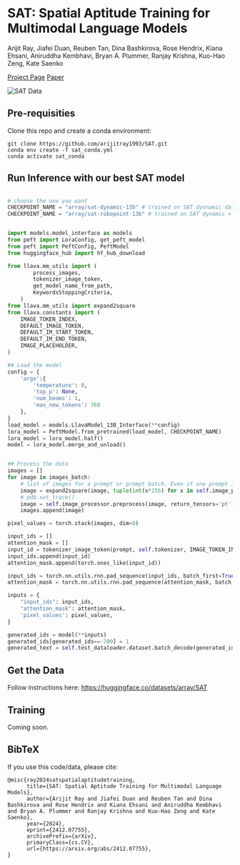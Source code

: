 # SAT: Spatial Aptitude Training for Multimodal Language Models
Arijit Ray, Jiafei Duan, Reuben Tan, Dina Bashkirova, Rose Hendrix, Kiana Ehsani, Aniruddha Kembhavi, Bryan A. Plummer, Ranjay Krishna, Kuo-Hao Zeng, Kate Saenko

[Project Page](https://arijitray1993.github.io/SAT/)
[Paper](https://arxiv.org/abs/2412.07755)

![SAT Data](https://arijitray1993.github.io/SAT/SAT_webpage/static/images/sat_teaser.png)


## Pre-requisities

Clone this repo and create a conda environment:

```
git clone https://github.com/arijitray1993/SAT.git
conda env create -f sat_conda.yml
conda activate sat_conda
```

## Run Inference with our best SAT model

```python

# choose the one you want
CHECKPOINT_NAME = "array/sat-dynamic-13b" # trained on SAT dynnamic data (numbers used in ArXiV paper)
CHECKPOINT_NAME = "array/sat-robopoint-13b" # trained on SAT dynamic + robopoint data (stronger and can also point in 2D)


import models.model_interface as models
from peft import LoraConfig, get_peft_model
from peft import PeftConfig, PeftModel
from huggingface_hub import hf_hub_download

from llava.mm_utils import (
        process_images,
        tokenizer_image_token,
        get_model_name_from_path,
        KeywordsStoppingCriteria,
    )
from llava.mm_utils import expand2square
from llava.constants import (
    IMAGE_TOKEN_INDEX,
    DEFAULT_IMAGE_TOKEN,
    DEFAULT_IM_START_TOKEN,
    DEFAULT_IM_END_TOKEN,
    IMAGE_PLACEHOLDER,
)

## Load the model
config = {
    'args':{
        'temperature': 0,
        'top_p': None,
        'num_beams': 1,
        'max_new_tokens': 768
    },
}
load_model = models.LlavaModel_13B_Interface(**config)
lora_model = PeftModel.from_pretrained(load_model, CHECKPOINT_NAME)
lora_model = lora_model.half()
model = lora_model.merge_and_unload()


## Process the data
images = []
for image in images_batch: 
    # list of images for a prompt or prompt batch. Even if one prompt in a batch requires 2 images, this list should be flattened.
    image = expand2square(image, tuple(int(x*255) for x in self.image_processor.image_mean))
    # pdb.set_trace()
    image = self.image_processor.preprocess(image, return_tensors='pt')['pixel_values'][0]
    images.append(image)

pixel_values = torch.stack(images, dim=0)

input_ids = []
attention_mask = []
input_id = tokenizer_image_token(prompt, self.tokenizer, IMAGE_TOKEN_INDEX, return_tensors="pt")
input_ids.append(input_id)
attention_mask.append(torch.ones_like(input_id))

input_ids = torch.nn.utils.rnn.pad_sequence(input_ids, batch_first=True, padding_value=0)
attention_mask = torch.nn.utils.rnn.pad_sequence(attention_mask, batch_first=True, padding_value=0)

inputs = {
    "input_ids": input_ids,
    "attention_mask": attention_mask,
    'pixel_values': pixel_values,
}

generated_ids = model(**inputs)
generated_ids[generated_ids==-200] = 1
generated_text = self.test_dataloader.dataset.batch_decode(generated_ids, skip_special_tokens=True)
```

## Get the Data
Follow instructions here: https://huggingface.co/datasets/array/SAT 


## Training
Coming soon.


## BibTeX

If you use this code/data, please cite:

```
@misc{ray2024satspatialaptitudetraining,
      title={SAT: Spatial Aptitude Training for Multimodal Language Models}, 
      author={Arijit Ray and Jiafei Duan and Reuben Tan and Dina Bashkirova and Rose Hendrix and Kiana Ehsani and Aniruddha Kembhavi and Bryan A. Plummer and Ranjay Krishna and Kuo-Hao Zeng and Kate Saenko},
      year={2024},
      eprint={2412.07755},
      archivePrefix={arXiv},
      primaryClass={cs.CV},
      url={https://arxiv.org/abs/2412.07755}, 
}
```